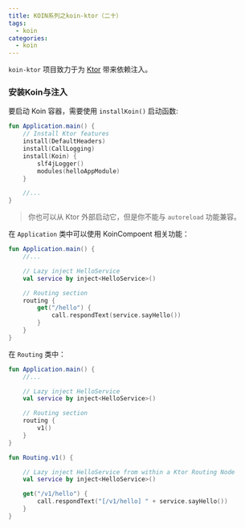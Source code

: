 ```yaml
---
title: KOIN系列之koin-ktor（二十）
tags:
  - koin
categories:
  - koin
---
```


`koin-ktor` 项目致力于为 [Ktor](https://github.com/ktorio/ktor) 带来依赖注入。

### 安装Koin与注入

要启动 Koin 容器，需要使用 `installKoin()` 启动函数:

```kotlin
fun Application.main() {
    // Install Ktor features
    install(DefaultHeaders)
    install(CallLogging)
    install(Koin) {
        slf4jLogger()
        modules(helloAppModule)
    }

    //...
}
```

>你也可以从 Ktor 外部启动它，但是你不能与  `autoreload` 功能兼容。

在 `Application` 类中可以使用 KoinCompoent 相关功能：

```kotlin
fun Application.main() {
    //...

    // Lazy inject HelloService
    val service by inject<HelloService>()

    // Routing section
    routing {
        get("/hello") {
            call.respondText(service.sayHello())
        }
    }
}
```

在 `Routing` 类中：

```kotlin
fun Application.main() {
    //...

    // Lazy inject HelloService
    val service by inject<HelloService>()

    // Routing section
    routing {
        v1()
    }
}

fun Routing.v1() {

    // Lazy inject HelloService from within a Ktor Routing Node
    val service by inject<HelloService>()

    get("/v1/hello") {
        call.respondText("[/v1/hello] " + service.sayHello())
    }
}
```
